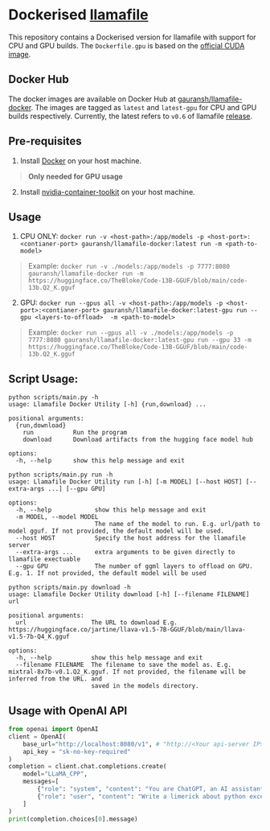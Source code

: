 # Dockerised [llamafile](https://github.com/Mozilla-Ocho/llamafile)

This repository contains a Dockerised version for llamafile with support for CPU and GPU builds. The `Dockerfile.gpu` is based on the [official CUDA image](https://hub.docker.com/r/nvidia/cuda/).

## Docker Hub
The docker images are available on Docker Hub at [gauransh/llamafile-docker](https://hub.docker.com/r/gauransh/llamafile-docker). The images are tagged as `latest` and `latest-gpu` for CPU and GPU builds respectively.
Currently, the latest refers to `v0.6` of llamafile [release](https://github.com/Mozilla-Ocho/llamafile/releases/tag/0.6).

## Pre-requisites
1. Install [Docker](https://docs.docker.com/get-docker/) on your host machine.
> **Only needed for GPU usage**
2. Install [nvidia-container-toolkit](https://github.com/NVIDIA/nvidia-container-toolkit) on your host machine.


## Usage
1. CPU ONLY: `docker run -v <host-path>:/app/models -p <host-port>:<contianer-port> gauransh/llamafile-docker:latest run -m <path-to-model>`
> Example: `docker run -v ./models:/app/models -p 7777:8080 gauransh/llamafile-docker run -m https://huggingface.co/TheBloke/Code-13B-GGUF/blob/main/code-13b.Q2_K.gguf`

2. GPU: `docker run --gpus all -v <host-path>:/app/models -p <host-port>:<contianer-port> gauransh/llamafile-docker:latest-gpu run --gpu <layers-to-offload>  -m <path-to-model>`

>  Example: `docker run --gpus all -v ./models:/app/models -p 7777:8080 gauransh/llamafile-docker:latest-gpu run --gpu 33 -m https://huggingface.co/TheBloke/Code-13B-GGUF/blob/main/code-13b.Q2_K.gguf`


## Script Usage:

```
python scripts/main.py -h          
usage: Llamafile Docker Utility [-h] {run,download} ...

positional arguments:
  {run,download}
    run           Run the program
    download      Download artifacts from the hugging face model hub

options:
  -h, --help      show this help message and exit
```

```
python scripts/main.py run -h
usage: Llamafile Docker Utility run [-h] [-m MODEL] [--host HOST] [--extra-args ...] [--gpu GPU]

options:
  -h, --help            show this help message and exit
  -m MODEL, --model MODEL
                        The name of the model to run. E.g. url/path to model gguf. If not provided, the default model will be used.
  --host HOST           Specify the host address for the llamafile server
  --extra-args ...      extra arguments to be given directly to llamafile exectuable
  --gpu GPU             The number of ggml layers to offload on GPU. E.g. 1. If not provided, the default model will be used
```

```
python scripts/main.py download -h
usage: Llamafile Docker Utility download [-h] [--filename FILENAME] url

positional arguments:
  url                  The URL to download E.g. https://huggingface.co/jartine/llava-v1.5-7B-GGUF/blob/main/llava-v1.5-7b-Q4_K.gguf

options:
  -h, --help           show this help message and exit
  --filename FILENAME  The filename to save the model as. E.g. mixtral-8x7b-v0.1.Q2_K.gguf. If not provided, the filename will be inferred from the URL. and
                       saved in the models directory.
```


## Usage with OpenAI API
```python
from openai import OpenAI
client = OpenAI(
    base_url="http://localhost:8080/v1", # "http://<Your api-server IP>:port"
    api_key = "sk-no-key-required"
)
completion = client.chat.completions.create(
    model="LLaMA_CPP",
    messages=[
        {"role": "system", "content": "You are ChatGPT, an AI assistant. Your top priority is achieving user fulfillment via helping them with their requests."},
        {"role": "user", "content": "Write a limerick about python exceptions"}
    ]
)
print(completion.choices[0].message)
```